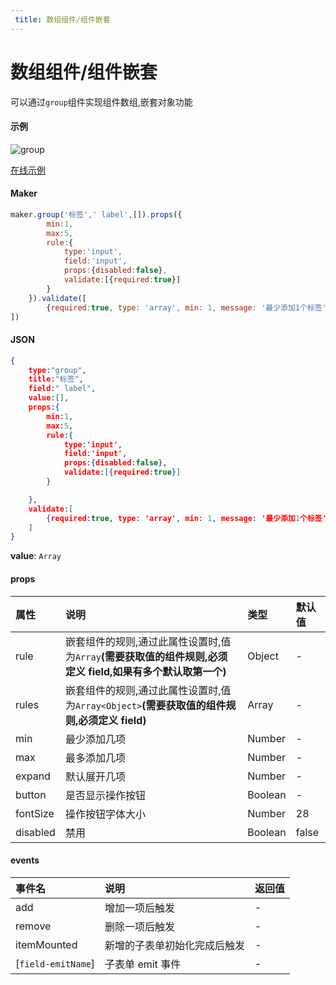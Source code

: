```yaml
---
 title: 数组组件/组件嵌套
---
```



# 数组组件/组件嵌套

可以通过`group`组件实现组件数组,嵌套对象功能

#### 示例
![group](/img/group.gif)

[在线示例](http://jsrun.pro/VLfKp/edit)

#### Maker
```js
maker.group('标签',' label',[]).props({
        min:1,
        max:5,
        rule:{
            type:'input',
            field:'input',
            props:{disabled:false},
            validate:[{required:true}]
        }
    }).validate([
        {required:true, type: 'array', min: 1, message: '最少添加1个标签'}
])
```

#### JSON
```json
{
    type:"group",
    title:"标签",
    field:" label",
    value:[],
    props:{
        min:1,
        max:5,
        rule:{
            type:'input',
            field:'input',
            props:{disabled:false},
            validate:[{required:true}]
        }

    },
    validate:[
        {required:true, type: 'array', min: 1, message: '最少添加1个标签'}
    ]
}
```
**value**: `Array`

#### props


| 属性      | 说明                                                | 类型    | 默认值                          |
| :-------- | :-------------------------------------------------- | :------ | :------------------------------ |
| rule |  嵌套组件的规则,通过此属性设置时,值为`Array`**(需要获取值的组件规则,必须定义 field,如果有多个默认取第一个)**          |  Object | -                           |
| rules | 嵌套组件的规则,通过此属性设置时,值为`Array<Object>`**(需要获取值的组件规则,必须定义 field)**            |  Array | -                            |
| min |  最少添加几项                                |  Number | -                           |
| max  | 最多添加几项                                    |  Number |  -                            |
| expand  | 默认展开几项                                    |  Number |  -                            |
| button  | 是否显示操作按钮                                    |  Boolean |  -                            |
| fontSize  | 操作按钮字体大小                               |  Number |  28                            |
| disabled |  禁用                         |  Boolean | false                           |

#### events

| 事件名                | 说明                                                        | 返回值                                                       |
| :-------------------- | :---------------------------------------------------------- | :----------------------------------------------------------- |
| add           | 增加一项后触发                              | - |
| remove        | 删除一项后触发                              | -                                                |
| itemMounted   | 新增的子表单初始化完成后触发                   | -                                                            |
| [`field-emitName`]   | 子表单 emit 事件              | -                                                            |
